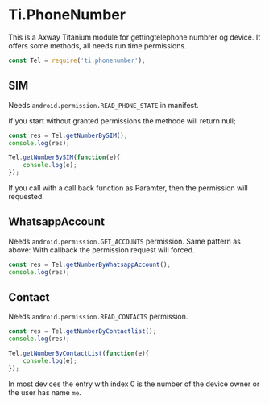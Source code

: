Ti.PhoneNumber
===========================================

This is a Axway Titanium module  for gettingtelephone numbrer og device. It offers some methods, all needs run time permissions.

```javascript 
const Tel = require('ti.phonenumber');
```

## SIM

Needs  `android.permission.READ_PHONE_STATE`
in manifest. 

If you start without granted permissions the methode will return null;

```javascript
const res = Tel.getNumberBySIM();
console.log(res);

Tel.getNumberBySIM(function(e){
	console.log(e);
});

```

If you call with a call back function as Paramter, then the permission will requested.

## WhatsappAccount

Needs `android.permission.GET_ACCOUNTS` permission. Same pattern as above: With callback the permission request will forced.

```javascript
const res = Tel.getNumberByWhatsappAccount();
console.log(res);

```

## Contact

Needs `android.permission.READ_CONTACTS` permission.

```javascript
const res = Tel.getNumberByContactlist();
console.log(res);

Tel.getNumberByContactList(function(e){
	console.log(e);
});

```

In most devices the entry with index 0 is the number of the device owner or the user has name `me`.